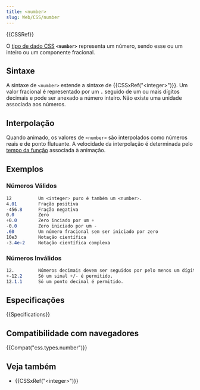 ```yaml
---
title: <number>
slug: Web/CSS/number
---
```


{{CSSRef}}

O [tipo de dado CSS](/pt-BR/docs/Web/CSS/CSS_Types) **`<number>`** representa um número, sendo esse ou um inteiro ou um componente fracional.

## Sintaxe

A sintaxe de `<number>` estende a sintaxe de {{CSSxRef("&lt;integer&gt;")}}. Um valor fracional é representado por um **`.`** seguido de um ou mais dígitos decimais e pode ser anexado a número inteiro. Não existe uma unidade associada aos números.

## Interpolação

Quando animado, os valores de `<number>` são interpolados como números reais e de ponto flutuante. A velocidade da interpolação é determinada pelo [tempo da função](/pt-BR/docs/Web/CSS/timing-function) associada à animação.

## Exemplos

### Números Válidos

```css example-good
12          Um <integer> puro é também um <number>.
4.01        Fração positiva
-456.8      Fração negativa
0.0         Zero
+0.0        Zero inciado por um +
-0.0        Zero iniciado por um -
.60         Um número fracional sem ser iniciado por zero
10e3        Notação científica
-3.4e-2     Notação científica complexa
```

### Números Inválidos

```css example-bad
12.         Números decimais devem ser seguidos por pelo menos um dígito.
+-12.2      Só um sinal +/- é permitido.
12.1.1      Só um ponto decimal é permitido.
```

## Especificações

{{Specifications}}

## Compatibilidade com navegadores

{{Compat("css.types.number")}}

## Veja também

- {{CSSxRef("&lt;integer&gt;")}}
